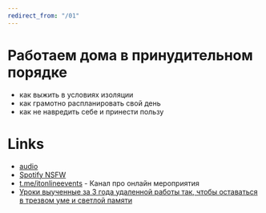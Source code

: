 ```yaml
---
redirect_from: "/01"
---
```


# Работаем дома в принудительном порядке

* как выжить в условиях изоляции
* как грамотно распланировать свой день
* как не навредить себе и принести пользу

# Links

* [audio](https://anchor.fm/aleksei-sharapov/episodes/NSFW-Isolation-Health-WorkLifeBalance-ec6hk2)
* [Spotify NSFW](https://open.spotify.com/show/6z6YwY3iwbxoA8oJKJqTtM)
* [t.me/itonlineevents](https://t.me/itonlineevents) - Канал про онлайн мероприятия
* [Уроки выученные за 3 года удаленной работы так, чтобы оставаться в трезвом уме и светлой памяти](http://www.goncharov.xyz/life/remote-work.html)

